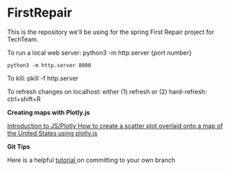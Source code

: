 # FirstRepair
This is the repository we'll be using for the spring First Repair project for TechTeam. 

To run a local web server:
  python3 -m http.server {port number}
  
  ```python3 -m http.server 8000```
  
To kill:
  pkill -f http.server 
 
To refresh changes on localhost: either (1) refresh or (2) hard-refresh: ctrl+shift+R 

**Creating maps with Plotly.js**

<a href = "https://plotly.com/javascript/getting-started/">Introduction to JS/Plotly </a>
<a href = "https://plotly.com/javascript/scatter-plots-on-maps/"> How to create a scatter plot overlaid onto a map of the United States using plotly.js </a>

**Git Tips**

Here is a helpful <a href = "https://www.atlassian.com/git/tutorials/using-branches/git-checkout#:~:text=The%20git%20branch%20command%20can,to%20switch%20to%20that%20branch"> tutorial </a> on committing to your own branch
